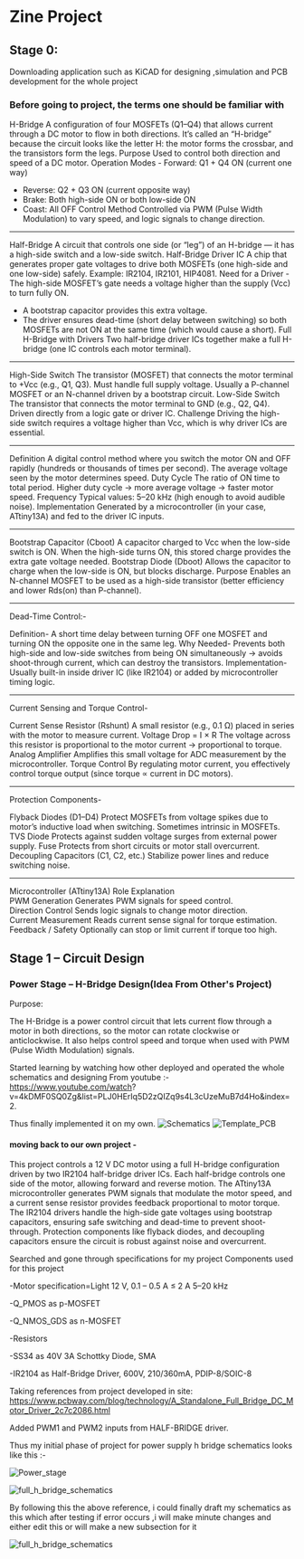 ﻿# Zine Project
## Stage 0:
Downloading application such as KiCAD for designing ,simulation and PCB development for the whole project
### Before going to project, the terms one should be familiar with

H-Bridge	A configuration of four MOSFETs (Q1–Q4) that allows current through a DC motor to flow in both directions. It’s called an “H-bridge” because the circuit looks like the letter H: the motor forms the crossbar, and the transistors form the legs.
Purpose	Used to control both direction and speed of a DC motor.
Operation Modes	- Forward: Q1 + Q4 ON (current one way)
- Reverse: Q2 + Q3 ON (current opposite way)
- Brake: Both high-side ON or both low-side ON
- Coast: All OFF
Control Method	Controlled via PWM (Pulse Width Modulation) to vary speed, and logic signals to change direction.


------------------------------------------------------

Half-Bridge	A circuit that controls one side (or “leg”) of an H-bridge — it has a high-side switch and a low-side switch.
Half-Bridge Driver IC	A chip that generates proper gate voltages to drive both MOSFETs (one high-side and one low-side) safely. Example: IR2104, IR2101, HIP4081.
Need for a Driver	- The high-side MOSFET’s gate needs a voltage higher than the supply (Vcc) to turn fully ON.
- A bootstrap capacitor provides this extra voltage.
- The driver ensures dead-time (short delay between switching) so both MOSFETs are not ON at the same time (which would cause a short).
Full H-Bridge with Drivers	Two half-bridge driver ICs together make a full H-bridge (one IC controls each motor terminal).


-----------------------------------------------------


High-Side Switch	The transistor (MOSFET) that connects the motor terminal to +Vcc (e.g., Q1, Q3). Must handle full supply voltage. Usually a P-channel MOSFET or an N-channel driven by a bootstrap circuit.
Low-Side Switch	The transistor that connects the motor terminal to GND (e.g., Q2, Q4). Driven directly from a logic gate or driver IC.
Challenge	Driving the high-side switch requires a voltage higher than Vcc, which is why driver ICs are essential.



-----------------------------------------------------------------


Definition	A digital control method where you switch the motor ON and OFF rapidly (hundreds or thousands of times per second). The average voltage seen by the motor determines speed.
Duty Cycle	The ratio of ON time to total period. Higher duty cycle → more average voltage → faster motor speed.
Frequency	Typical values: 5–20 kHz (high enough to avoid audible noise).
Implementation	Generated by a microcontroller (in your case, ATtiny13A) and fed to the driver IC inputs.



--------------------------------------------------------------------------


Bootstrap Capacitor (Cboot)	A capacitor charged to Vcc when the low-side switch is ON. When the high-side turns ON, this stored charge provides the extra gate voltage needed.
Bootstrap Diode (Dboot)	Allows the capacitor to charge when the low-side is ON, but blocks discharge.
Purpose	Enables an N-channel MOSFET to be used as a high-side transistor (better efficiency and lower Rds(on) than P-channel).


----------------------------------------------------------------------------


Dead-Time Control:-


Definition-	A short time delay between turning OFF one MOSFET and turning ON the opposite one in the same leg.
Why Needed-	Prevents both high-side and low-side switches from being ON simultaneously → avoids shoot-through current, which can destroy the transistors.
Implementation-	Usually built-in inside driver IC (like IR2104) or added by microcontroller timing logic.


---------------------------------------------------------------------------


Current Sensing and Torque Control-


Current Sense Resistor (Rshunt)	A small resistor (e.g., 0.1 Ω) placed in series with the motor to measure current.
Voltage Drop = I × R	The voltage across this resistor is proportional to the motor current → proportional to torque.
Analog Amplifier	Amplifies this small voltage for ADC measurement by the microcontroller.
Torque Control	By regulating motor current, you effectively control torque output (since torque ∝ current in DC motors).



--------------------------------------------------------------------------------



Protection Components-


Flyback Diodes (D1–D4)	Protect MOSFETs from voltage spikes due to motor’s inductive load when switching. Sometimes intrinsic in MOSFETs.
TVS Diode	Protects against sudden voltage surges from external power supply.
Fuse	Protects from short circuits or motor stall overcurrent.
Decoupling Capacitors (C1, C2, etc.)	Stabilize power lines and reduce switching noise.


-------------------------------------------------------------------------------------


Microcontroller (ATtiny13A)
Role	Explanation         
PWM Generation	Generates PWM signals for speed control.    
Direction Control	Sends logic signals to change motor direction.    
Current Measurement	Reads current sense signal for torque estimation.          
Feedback / Safety	Optionally can stop or limit current if torque too high.        

## Stage 1 – Circuit Design

### Power Stage – H-Bridge Design(Idea From Other's Project)

Purpose:

The H-Bridge is a power control circuit that lets current flow through a motor in both directions, so the motor can rotate clockwise or anticlockwise.
It also helps control speed and torque when used with PWM (Pulse Width Modulation) signals.


Started learning by watching how other deployed and operated the whole schematics and designing
From youtube :- https://www.youtube.com/watch?  v=4kDMF0SQ0Zg&list=PLJ0HErIq5D2zQIZq9s4L3cUzeMuB7d4Ho&index=2.   

Thus finally implemented it on my own.
![Schematics](https://github.com/Aakash4096/AnalogMotorTorqueControl/raw/main/assets/H_bridge_schematics.png)
![Template_PCB](https://github.com/Aakash4096/AnalogMotorTorqueControl/raw/main/assets/template_pcb.png)


#### moving back to our own project -


This project controls a 12 V DC motor using a full H-bridge configuration driven by two IR2104 half-bridge driver ICs.
Each half-bridge controls one side of the motor, allowing forward and reverse motion.
The ATtiny13A microcontroller generates PWM signals that modulate the motor speed, and a current sense resistor provides feedback proportional to motor torque.
The IR2104 drivers handle the high-side gate voltages using bootstrap capacitors, ensuring safe switching and dead-time to prevent shoot-through.
Protection components like flyback diodes, and decoupling capacitors ensure the circuit is robust against noise and overcurrent.



Searched and gone through specifications for my project 
Components used for this project  


-Motor specification=Light
12 V, 0.1 – 0.5 A
≤ 2 A
5–20 kHz

-Q_PMOS as p-MOSFET


-Q_NMOS_GDS as n-MOSFET


-Resistors


-SS34 as 40V 3A Schottky Diode, SMA


-IR2104 as Half-Bridge Driver, 600V, 210/360mA, PDIP-8/SOIC-8

Taking references from project developed in site:
https://www.pcbway.com/blog/technology/A_Standalone_Full_Bridge_DC_Motor_Driver_2c7c2086.html

Added PWM1 and PWM2 inputs from HALF-BRIDGE driver.

Thus my initial phase of project for power supply h bridge schematics looks like this :-

![Power_stage](https://github.com/Aakash4096/AnalogMotorTorqueControl/raw/main/assets/Power_stage_schematics.png)




![full_h_bridge_schematics](https://github.com/Aakash4096/AnalogMotorTorqueControl/raw/main/assets/Final_Schematics_Full_h-bridge.png)


By following this the above reference, i could finally draft my schematics as this which after testing if error occurs ,i will make minute changes and either edit this or will make a new subsection for it




![full_h_bridge_schematics](https://github.com/Aakash4096/AnalogMotorTorqueControl/raw/main/assets/Minor_Adjustment.png)


